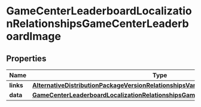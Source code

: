 

# GameCenterLeaderboardLocalizationRelationshipsGameCenterLeaderboardImage


## Properties

| Name | Type | Description | Notes |
|------------ | ------------- | ------------- | -------------|
|**links** | [**AlternativeDistributionPackageVersionRelationshipsVariantsLinks**](AlternativeDistributionPackageVersionRelationshipsVariantsLinks.md) |  |  [optional] |
|**data** | [**GameCenterLeaderboardLocalizationRelationshipsGameCenterLeaderboardImageData**](GameCenterLeaderboardLocalizationRelationshipsGameCenterLeaderboardImageData.md) |  |  [optional] |



